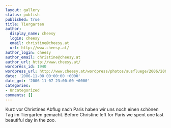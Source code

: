 ```yaml
---
layout: gallery
status: publish
published: true
title: Tiergarten
author:
  display_name: cheesy
  login: cheesy
  email: christine@cheesy.at
  url: http://www.cheesy.at/
author_login: cheesy
author_email: christine@cheesy.at
author_url: http://www.cheesy.at/
wordpress_id: 1940
wordpress_url: http://www.cheesy.at/wordpress/photos/ausfluege/2006/2006-11-08/
date: '2006-11-08 00:00:00 +0000'
date_gmt: '2006-11-07 23:00:00 +0000'
categories:
- Uncategorized
comments: []
---
```

<!--:de-->Kurz vor Christines Abflug nach Paris haben wir uns noch einen schönen Tag im Tiergarten gemacht.
<!--:--><!--:en-->Before Christine left for Paris we spent one last beautiful day in the zoo.
<!--:-->
